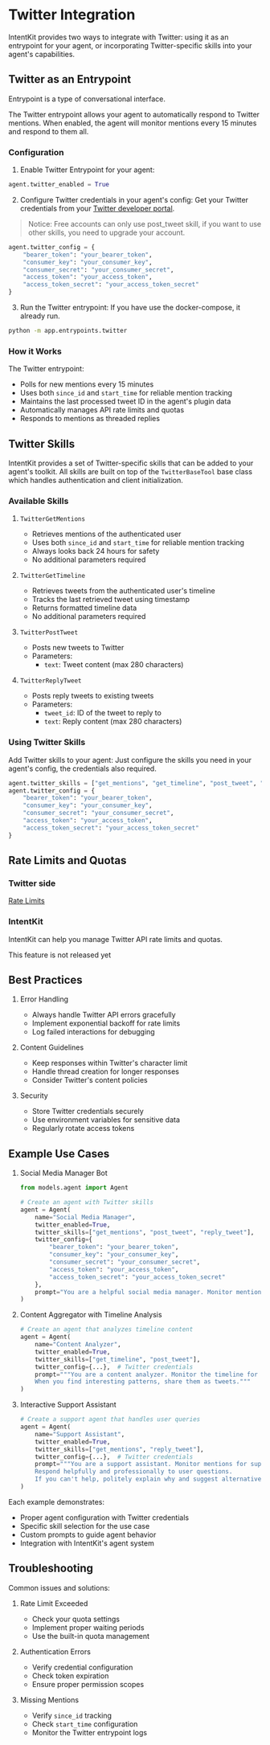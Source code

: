 # Twitter Integration

IntentKit provides two ways to integrate with Twitter: using it as an entrypoint for your agent, or incorporating Twitter-specific skills into your agent's capabilities.

## Twitter as an Entrypoint

Entrypoint is a type of conversational interface.

The Twitter entrypoint allows your agent to automatically respond to Twitter mentions. When enabled, the agent will monitor mentions every 15 minutes and respond to them all.

### Configuration

1. Enable Twitter Entrypoint for your agent:
```python
agent.twitter_enabled = True
```

2. Configure Twitter credentials in your agent's config:
Get your Twitter credentials from your [Twitter developer portal](https://developer.x.com/en/portal/dashboard).
> Notice: Free accounts can only use post_tweet skill, if you want to use other skills, you need to upgrade your account.
```python
agent.twitter_config = {
    "bearer_token": "your_bearer_token",
    "consumer_key": "your_consumer_key",
    "consumer_secret": "your_consumer_secret",
    "access_token": "your_access_token",
    "access_token_secret": "your_access_token_secret"
}
```

3. Run the Twitter entrypoint:
If you have use the docker-compose, it already run.
```bash
python -m app.entrypoints.twitter
```

### How it Works

The Twitter entrypoint:
- Polls for new mentions every 15 minutes
- Uses both `since_id` and `start_time` for reliable mention tracking
- Maintains the last processed tweet ID in the agent's plugin data
- Automatically manages API rate limits and quotas
- Responds to mentions as threaded replies

## Twitter Skills

IntentKit provides a set of Twitter-specific skills that can be added to your agent's toolkit. All skills are built on top of the `TwitterBaseTool` base class which handles authentication and client initialization.

### Available Skills

1. `TwitterGetMentions`
   - Retrieves mentions of the authenticated user
   - Uses both `since_id` and `start_time` for reliable mention tracking
   - Always looks back 24 hours for safety
   - No additional parameters required

2. `TwitterGetTimeline`
   - Retrieves tweets from the authenticated user's timeline
   - Tracks the last retrieved tweet using timestamp
   - Returns formatted timeline data
   - No additional parameters required

3. `TwitterPostTweet`
   - Posts new tweets to Twitter
   - Parameters:
     - `text`: Tweet content (max 280 characters)

4. `TwitterReplyTweet`
   - Posts reply tweets to existing tweets
   - Parameters:
     - `tweet_id`: ID of the tweet to reply to
     - `text`: Reply content (max 280 characters)

### Using Twitter Skills

Add Twitter skills to your agent:
Just configure the skills you need in your agent's config, the credentials also required.
```python
agent.twitter_skills = ["get_mentions", "get_timeline", "post_tweet", "reply_tweet"]
agent.twitter_config = {
    "bearer_token": "your_bearer_token",
    "consumer_key": "your_consumer_key",
    "consumer_secret": "your_consumer_secret",
    "access_token": "your_access_token",
    "access_token_secret": "your_access_token_secret"
}
```


## Rate Limits and Quotas

### Twitter side

[Rate Limits](https://developer.x.com/en/docs/x-api/rate-limits)

### IntentKit
IntentKit can help you manage Twitter API rate limits and quotas.

This feature is not released yet

## Best Practices

1. Error Handling
   - Always handle Twitter API errors gracefully
   - Implement exponential backoff for rate limits
   - Log failed interactions for debugging

2. Content Guidelines
   - Keep responses within Twitter's character limit
   - Handle thread creation for longer responses
   - Consider Twitter's content policies

3. Security
   - Store Twitter credentials securely
   - Use environment variables for sensitive data
   - Regularly rotate access tokens

## Example Use Cases

1. Social Media Manager Bot
   ```python
   from models.agent import Agent
   
   # Create an agent with Twitter skills
   agent = Agent(
       name="Social Media Manager",
       twitter_enabled=True,
       twitter_skills=["get_mentions", "post_tweet", "reply_tweet"],
       twitter_config={
           "bearer_token": "your_bearer_token",
           "consumer_key": "your_consumer_key",
           "consumer_secret": "your_consumer_secret",
           "access_token": "your_access_token",
           "access_token_secret": "your_access_token_secret"
       },
       prompt="You are a helpful social media manager. Monitor mentions and engage with users professionally."
   )
   ```

2. Content Aggregator with Timeline Analysis
   ```python
   # Create an agent that analyzes timeline content
   agent = Agent(
       name="Content Analyzer",
       twitter_enabled=True,
       twitter_skills=["get_timeline", "post_tweet"],
       twitter_config={...},  # Twitter credentials
       prompt="""You are a content analyzer. Monitor the timeline for trending topics and provide insights.
       When you find interesting patterns, share them as tweets."""
   )
   ```

3. Interactive Support Assistant
   ```python
   # Create a support agent that handles user queries
   agent = Agent(
       name="Support Assistant",
       twitter_enabled=True,
       twitter_skills=["get_mentions", "reply_tweet"],
       twitter_config={...},  # Twitter credentials
       prompt="""You are a support assistant. Monitor mentions for support queries.
       Respond helpfully and professionally to user questions.
       If you can't help, politely explain why and suggest alternatives."""
   )
   ```

Each example demonstrates:
- Proper agent configuration with Twitter credentials
- Specific skill selection for the use case
- Custom prompts to guide agent behavior
- Integration with IntentKit's agent system

## Troubleshooting

Common issues and solutions:

1. Rate Limit Exceeded
   - Check your quota settings
   - Implement proper waiting periods
   - Use the built-in quota management

2. Authentication Errors
   - Verify credential configuration
   - Check token expiration
   - Ensure proper permission scopes

3. Missing Mentions
   - Verify `since_id` tracking
   - Check `start_time` configuration
   - Monitor the Twitter entrypoint logs